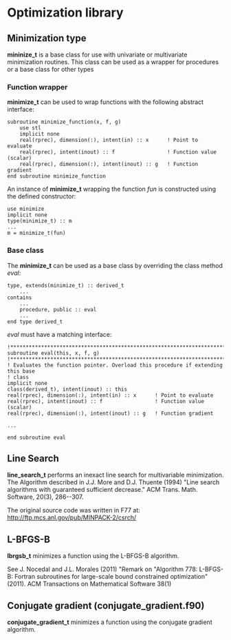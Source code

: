 # Optimization library

## Minimization type
**mininize_t** is a base class for use with univariate or multivariate minimization routines. This class can be used as a wrapper for procedures or a base class for other types

### Function wrapper
**minimize_t** can be used to wrap functions with the following abstract interface:
```
subroutine minimize_function(x, f, g)
    use stl
    implicit none
    real(rprec), dimension(:), intent(in) :: x      ! Point to evaluate
    real(rprec), intent(inout) :: f                 ! Function value (scalar)
    real(rprec), dimension(:), intent(inout) :: g   ! Function gradient
end subroutine minimize_function
```
An instance of **minimize_t** wrapping the function *fun* is constructed using the defined constructor:
```
use minimize
implicit none
type(minimize_t) :: m
...
m = minimize_t(fun)
```

### Base class
The **minimize_t** can be used as a base class by overriding the class method *eval*:
```
type, extends(minimize_t) :: derived_t
    ...
contains
    ...
    procedure, public :: eval
    ...
end type derived_t
```
*eval* must have a matching interface:
```
!*******************************************************************************
subroutine eval(this, x, f, g)
!*******************************************************************************
! Evaluates the function pointer. Overload this procedure if extending this base
! class
implicit none
class(derived_t), intent(inout) :: this
real(rprec), dimension(:), intent(in) :: x      ! Point to evaluate
real(rprec), intent(inout) :: f                 ! Function value (scalar)
real(rprec), dimension(:), intent(inout) :: g   ! Function gradient

...

end subroutine eval
```

## Line Search
**line_search_t** performs an inexact line search for multivariable minimization. The Algorithm described in J.J. More and D.J. Thuente (1994) "Line search algorithms with guaranteed sufficient decrease." ACM Trans. Math. Software, 20(3), 286--307.

The original source code was written in F77 at: http://ftp.mcs.anl.gov/pub/MINPACK-2/csrch/

## L-BFGS-B
**lbrgsb_t** minimizes a function using the L-BFGS-B algorithm.

See J. Nocedal and J.L. Morales (2011) "Remark on "Algorithm 778:
L-BFGS-B: Fortran subroutines for large-scale bound constrained
optimization"  (2011). ACM Transactions on Mathematical Software 38(1)

## Conjugate gradient (conjugate_gradient.f90)
**conjugate_gradient_t** minimizes a function using the conjugate gradient algorithm.